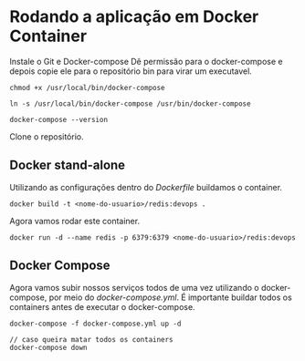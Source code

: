 # Rodando a aplicação em Docker Container

Instale o Git e Docker-compose
Dê permissão para o docker-compose e depois copie ele para o repositório bin para virar um executavel.

```shell
chmod +x /usr/local/bin/docker-compose

ln -s /usr/local/bin/docker-compose /usr/bin/docker-compose

docker-compose --version
```

Clone o repositório.

## Docker stand-alone

Utilizando as configurações dentro do *Dockerfile* buildamos o container.
```shell
docker build -t <nome-do-usuario>/redis:devops .
```

Agora vamos rodar este container.
```shell
docker run -d --name redis -p 6379:6379 <nome-do-usuario>/redis:devops 
```
## Docker Compose
Agora vamos subir nossos serviços todos de uma vez utilizando o docker-compose, por meio do *docker-compose.yml*.
É importante buildar todos os containers antes de executar o docker-compose. 

```shell
docker-compose -f docker-compose.yml up -d

// caso queira matar todos os containers 
docker-compose down
```







